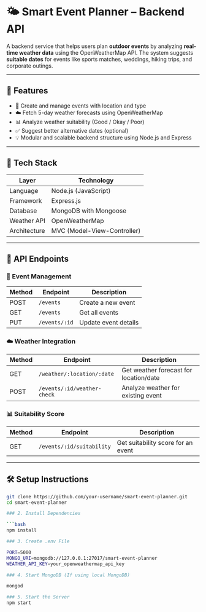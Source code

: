 # 🌤️ Smart Event Planner – Backend API

A backend service that helps users plan **outdoor events** by analyzing **real-time weather data** using the OpenWeatherMap API. The system suggests **suitable dates** for events like sports matches, weddings, hiking trips, and corporate outings.

---

## 📌 Features

- 🔧 Create and manage events with location and type  
- ☁️ Fetch 5-day weather forecasts using OpenWeatherMap  
- 📊 Analyze weather suitability (Good / Okay / Poor)  
- ✅ Suggest better alternative dates (optional)  
- 💡 Modular and scalable backend structure using Node.js and Express  

---

## 🧱 Tech Stack

| Layer          | Technology            |
|----------------|-----------------------|
| Language       | Node.js (JavaScript)  |
| Framework      | Express.js            |
| Database       | MongoDB with Mongoose |
| Weather API    | OpenWeatherMap        |
| Architecture   | MVC (Model-View-Controller) |

---

## 🔗 API Endpoints

### 📁 Event Management
| Method | Endpoint                     | Description                     |
|--------|------------------------------|---------------------------------|
| POST   | `/events`                    | Create a new event              |
| GET    | `/events`                    | Get all events                  |
| PUT    | `/events/:id`                | Update event details            |

### ☁️ Weather Integration
| Method | Endpoint                            | Description                                |
|--------|-------------------------------------|--------------------------------------------|
| GET    | `/weather/:location/:date`          | Get weather forecast for location/date     |
| POST   | `/events/:id/weather-check`         | Analyze weather for existing event         |

### 📊 Suitability Score
| Method | Endpoint                            | Description                                |
|--------|-------------------------------------|--------------------------------------------|
| GET    | `/events/:id/suitability`           | Get suitability score for an event         |

---

## 🛠️ Setup Instructions



```bash
git clone https://github.com/your-username/smart-event-planner.git
cd smart-event-planner

### 2. Install Dependencies

```bash
npm install

### 3. Create .env File

PORT=5000
MONGO_URI=mongodb://127.0.0.1:27017/smart-event-planner
WEATHER_API_KEY=your_openweathermap_api_key

### 4. Start MongoDB (If using local MongoDB)

mongod

### 5. Start the Server
npm start

